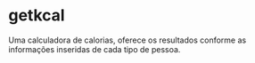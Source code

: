 # getkcal
Uma calculadora de calorias, oferece os resultados conforme as informações inseridas de cada tipo de pessoa.
